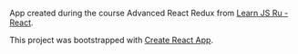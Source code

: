 App created during the course Advanced React Redux from [Learn JS Ru - React](https://learn.javascript.ru/courses/react).

This project was bootstrapped with [Create React App](https://github.com/facebookincubator/create-react-app).